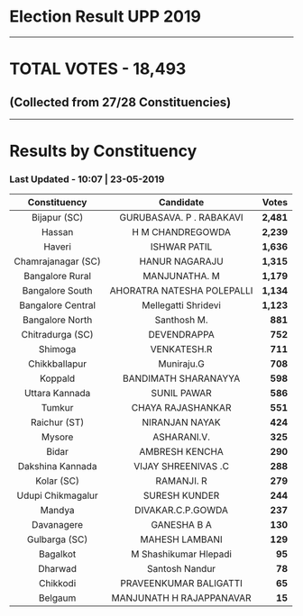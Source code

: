 # Election Result UPP 2019

---
# TOTAL VOTES - 18,493 
## (Collected from 27/28 Constituencies) 


---
# Results by Constituency 

### Last Updated - 10:07 | 23-05-2019 


|   Constituency   |        Candidate         |  Votes  |
|:----------------:|:------------------------:|--------:|
|   Bijapur (SC)   | GURUBASAVA. P . RABAKAVI |**2,481**|
|      Hassan      |     H M CHANDREGOWDA     |**2,239**|
|      Haveri      |       ISHWAR PATIL       |**1,636**|
|Chamrajanagar (SC)|      HANUR NAGARAJU      |**1,315**|
| Bangalore Rural  |      MANJUNATHA. M       |**1,179**|
| Bangalore South  |AHORATRA NATESHA POLEPALLI|**1,134**|
|Bangalore Central |   Mellegatti Shridevi    |**1,123**|
| Bangalore North  |       Santhosh M.        |  **881**|
| Chitradurga (SC) |       DEVENDRAPPA        |  **752**|
|     Shimoga      |       VENKATESH.R        |  **711**|
|  Chikkballapur   |        Muniraju.G        |  **708**|
|     Koppald      |   BANDIMATH SHARANAYYA   |  **598**|
|  Uttara Kannada  |       SUNIL PAWAR        |  **586**|
|      Tumkur      |    CHAYA RAJASHANKAR     |  **551**|
|   Raichur (ST)   |      NIRANJAN NAYAK      |  **424**|
|      Mysore      |       ASHARANI.V.        |  **325**|
|      Bidar       |      AMBRESH KENCHA      |  **290**|
| Dakshina Kannada |   VIJAY SHREENIVAS .C    |  **288**|
|    Kolar (SC)    |        RAMANJI. R        |  **279**|
|Udupi Chikmagalur |      SURESH KUNDER       |  **244**|
|      Mandya      |    DIVAKAR.C.P.GOWDA     |  **237**|
|    Davanagere    |       GANESHA B A        |  **130**|
|  Gulbarga (SC)   |      MAHESH LAMBANI      |  **129**|
|     Bagalkot     |  M Shashikumar Hlepadi   |   **95**|
|     Dharwad      |      Santosh Nandur      |   **78**|
|     Chikkodi     |  PRAVEENKUMAR BALIGATTI  |   **65**|
|     Belgaum      | MANJUNATH H RAJAPPANAVAR |   **15**|



<!-- Global site tag (gtag.js) - Google Analytics -->
<script async src='https://www.googletagmanager.com/gtag/js?id=UA-138371535-2'></script>
<script>
window.dataLayer = window.dataLayer || [];
function gtag(){dataLayer.push(arguments);}
gtag('js', new Date());

gtag('config', 'UA-138371535-2');
</script>
        